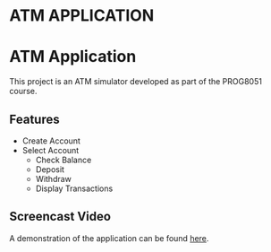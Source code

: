 # ATM APPLICATION
# ATM Application

This project is an ATM simulator developed as part of the PROG8051 course.

## Features
- Create Account
- Select Account
  - Check Balance
  - Deposit
  - Withdraw
  - Display Transactions

## Screencast Video
A demonstration of the application can be found [here](https://youtu.be/mjpR3BuUY5A).
